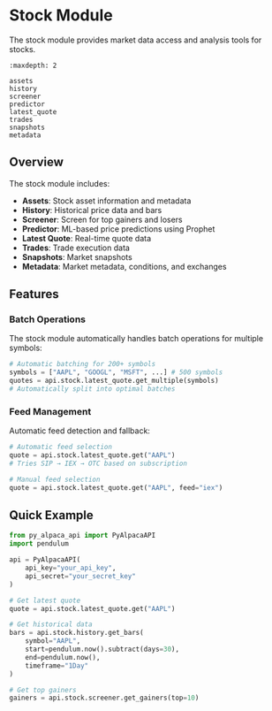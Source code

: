 # Stock Module

The stock module provides market data access and analysis tools for stocks.

```{toctree}
:maxdepth: 2

assets
history
screener
predictor
latest_quote
trades
snapshots
metadata
```

## Overview

The stock module includes:

- **Assets**: Stock asset information and metadata
- **History**: Historical price data and bars
- **Screener**: Screen for top gainers and losers
- **Predictor**: ML-based price predictions using Prophet
- **Latest Quote**: Real-time quote data
- **Trades**: Trade execution data
- **Snapshots**: Market snapshots
- **Metadata**: Market metadata, conditions, and exchanges

## Features

### Batch Operations

The stock module automatically handles batch operations for multiple symbols:

```python
# Automatic batching for 200+ symbols
symbols = ["AAPL", "GOOGL", "MSFT", ...] # 500 symbols
quotes = api.stock.latest_quote.get_multiple(symbols)
# Automatically split into optimal batches
```

### Feed Management

Automatic feed detection and fallback:

```python
# Automatic feed selection
quote = api.stock.latest_quote.get("AAPL")
# Tries SIP → IEX → OTC based on subscription

# Manual feed selection
quote = api.stock.latest_quote.get("AAPL", feed="iex")
```

## Quick Example

```python
from py_alpaca_api import PyAlpacaAPI
import pendulum

api = PyAlpacaAPI(
    api_key="your_api_key",
    api_secret="your_secret_key"
)

# Get latest quote
quote = api.stock.latest_quote.get("AAPL")

# Get historical data
bars = api.stock.history.get_bars(
    symbol="AAPL",
    start=pendulum.now().subtract(days=30),
    end=pendulum.now(),
    timeframe="1Day"
)

# Get top gainers
gainers = api.stock.screener.get_gainers(top=10)
```
